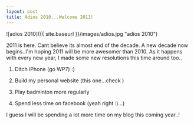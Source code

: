```yaml
---
layout: post
title: Adios 2010...Welcome 2011!
---
```


![adios 2010]({{ site.baseurl }}/images/adios.jpg "adios 2010")

2011 is here. Cant believe its almost end of the decade. A new decade now begins..I'm hoping 2011 will be more awesomer than 2010. As it happens with every new year, I made some new resolutions this time around too..

1. Ditch iPhone (go WP7) :)

2. Build my personal website  (this one...check )

3. Play badminton more regularly

4. Spend less time on facebook (yeah right :)...)

 

I guess I will be spending a lot more time on my blog this coming year..! 
